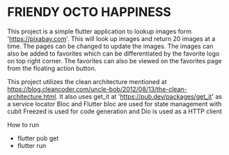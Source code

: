 # FRIENDY OCTO HAPPINESS

This project is a simple flutter application to lookup images form 'https://pixabay.com'.
This will look up images and return 20 images at a time. The pages can be changed to update the images.
The images can also be added to favorites which can be differentiated by the favorite logo on top right corner.
The favorites can also be viewed on the favorites page from the floating action button.

This project utilizes the clean architecture mentioned at https://blog.cleancoder.com/uncle-bob/2012/08/13/the-clean-architecture.html. 
It also uses get_it at 'https://pub.dev/packages/get_it' as a service locator
Bloc and Flutter bloc are used for state management with cubit 
Freezed is used for code generation and 
Dio is used as a HTTP client

How to run
- flutter pub get
- flutter run

